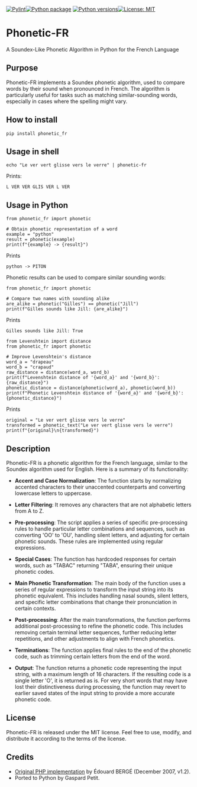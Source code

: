 [![Pylint](https://github.com/gaspardpetit/phonetic_fr-py/actions/workflows/pylint.yml/badge.svg)](https://github.com/gaspardpetit/phonetic_fr-py/actions/workflows/pylint.yml)[![Python package](https://github.com/gaspardpetit/phonetic_fr-py/actions/workflows/python-package.yml/badge.svg)](https://github.com/gaspardpetit/phonetic_fr-py/actions/workflows/python-package.yml)
[![Python versions](https://img.shields.io/pypi/pyversions/phonetic_fr.svg)](https://pypi.org/project/phonetic_fr/)[![License: MIT](https://img.shields.io/badge/License-MIT-yellow.svg)](https://opensource.org/licenses/MIT)


# Phonetic-FR
A Soundex-Like Phonetic Algorithm in Python for the French Language

## Purpose
Phonetic-FR implements a Soundex phonetic algorithm, used to compare words by their sound when pronounced in French. The algorithm is particularly useful for tasks such as matching similar-sounding words, especially in cases where the spelling might vary.

## How to install
```{bash}
pip install phonetic_fr
```

## Usage in shell
```{bash}
echo "Le ver vert glisse vers le verre" | phonetic-fr
```
Prints:
```{bash}
L VER VER GLIS VER L VER
```

## Usage in Python
```{py}
from phonetic_fr import phonetic

# Obtain phonetic representation of a word
example = "python"
result = phonetic(example)
print(f"{example} -> {result}")
```

Prints
```
python -> PITON
```

Phonetic results can be used to compare similar sounding words:

```{py}
from phonetic_fr import phonetic

# Compare two names with sounding alike
are_alike = phonetic("Gilles") == phonetic("Jill")
print(f"Gilles sounds like Jill: {are_alike}")
```

Prints
```
Gilles sounds like Jill: True
```

```{py}
from Levenshtein import distance
from phonetic_fr import phonetic

# Improve Levenshtein's distance
word_a = "drapeau"
word_b = "crapaud"
raw_distance = distance(word_a, word_b)
print(f"Levenshtein distance of '{word_a}' and '{word_b}': {raw_distance}")
phonetic_distance = distance(phonetic(word_a), phonetic(word_b))
print(f"Phonetic Levenshtein distance of '{word_a}' and '{word_b}': {phonetic_distance}")
```

Prints
```
original = "Le ver vert glisse vers le verre"
transformed = phonetic_text("Le ver vert glisse vers le verre")
print(f"{original}\n{transformed}")
```

## Description
Phonetic-FR is a phonetic algorithm for the French language, similar to the Soundex algorithm used for English. Here is a summary of its functionality:

- **Accent and Case Normalization**: The function starts by normalizing accented characters to their unaccented counterparts and converting lowercase letters to uppercase.

- **Letter Filtering**: It removes any characters that are not alphabetic letters from A to Z.

- **Pre-processing**: The script applies a series of specific pre-processing rules to handle particular letter combinations and sequences, such as converting 'OO' to 'OU', handling silent letters, and adjusting for certain phonetic sounds. These rules are implemented using regular expressions.

- **Special Cases**: The function has hardcoded responses for certain words, such as "TABAC" returning "TABA", ensuring their unique phonetic codes.

- **Main Phonetic Transformation**: The main body of the function uses a series of regular expressions to transform the input string into its phonetic equivalent. This includes handling nasal sounds, silent letters, and specific letter combinations that change their pronunciation in certain contexts.

- **Post-processing**: After the main transformations, the function performs additional post-processing to refine the phonetic code. This includes removing certain terminal letter sequences, further reducing letter repetitions, and other adjustments to align with French phonetics.

- **Terminations**: The function applies final rules to the end of the phonetic code, such as trimming certain letters from the end of the word.

- **Output**: The function returns a phonetic code representing the input string, with a maximum length of 16 characters. If the resulting code is a single letter 'O', it is returned as is. For very short words that may have lost their distinctiveness during processing, the function may revert to earlier saved states of the input string to provide a more accurate phonetic code.

## License

Phonetic-FR is released under the MIT license. Feel free to use, modify, and distribute it according to the terms of the license.

## Credits

- [Original PHP implementation](https://github.com/EdouardBERGE/phonetic) by Édouard BERGÉ (December 2007, v1.2).
- Ported to Python by Gaspard Petit.

